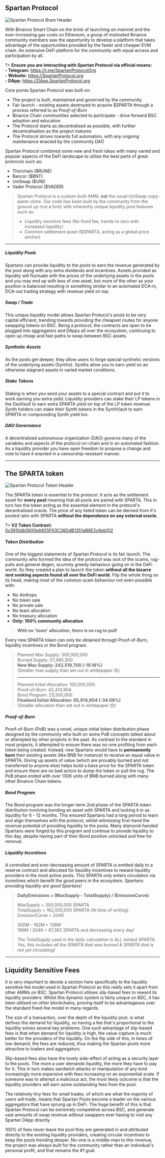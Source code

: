 ## Spartan Protocol

![Spartan Protocol Bram Header](/_media/BramHeader.png)

With Binance Smart Chain on the brink of launching on mainnet and the ever-increasing gas costs on Ethereum, a group of motivated Binance community members saw the opportunity to develop a platform that takes advantage of the opportunities provided by the faster and cheaper EVM chain. An extensive DeFi platform for the community with equal access and participation by all.

?> **Ensure you are interacting with Spartan Protocol via official means:**  
**- Telegram:** https://t.me/SpartanProtocolOrg  
**- Website:** https://SpartanProtocol.org  
**- DApp:** https://DApp.SpartanProtocol.org  

Core points Spartan Protocol was built on:

- The project is built, maintained and governed by the community
- Fair launch - existing assets destroyed to acquire $SPARTA through a process referred to as _Proof-of-Burn_
- Binance Chain communities selected to participate - drive forward BSC adoption and education
- The Protocol starts as decentralised as possible, with further decentralisation as the project matures
- The Protocol strives towards full automation, with any ongoing maintenance enacted by the community DAO

Spartan Protocol combined some new and fresh ideas with many varied and popular aspects of the DeFi landscape to utilise the best parts of great protocols such as:

- Thorchain ($RUNE)
- Bancor ($BNT)
- UniSwap ($UNI)
- Vader Protocol ($VADER)

> Spartan Protocol is a custom-built AMM, **not** the usual UniSwap copy-paste clone. Our code has been built by the community from the ground up (not a fork) with inherently unique liquidity pool features such as:
>
> - Liquidity sensitive fees (No fixed fee, trends to zero with increased liquidity)
> - Common settlement asset ($SPARTA, acting as a global price anchor)

---

##### Liquidity Pools

Spartans can provide liquidity to the pools to earn the revenue generated by the pool along with any extra dividends and incentives. Assets provided as liquidity will fluctuate with the prices of the underlying assets in the pools and you may end up with less of one asset, but more of the other as your position is balanced resulting in something similar to an automated DCA-in, DCA-out trading strategy with revenue yield on top.

##### Swap / Trade

This unique liquidity model allows Spartan Protocol's pools to be very capital efficient, trending towards providing the cheapest routes for anyone swapping tokens on BSC. Being a protocol, the contracts are open to be plugged into aggregators and DApps all over the ecosystem, continuing to open up cheap and fast paths to swap between BSC assets.

##### Synthetic Assets

As the pools get deeper, they allow users to forge special synthetic versions of the underlying assets (Synths). Synths allow you to earn yield on an otherwise stagnant assets in varied market conditions.

##### Stake Tokens

Staking is when you send your assets to a special contract and put it to work earning you extra yield. Liquidity providers can stake their LP tokens in the DaoVault to earn extra SPARTA yield on top of the LP token revenue. Synth holders can stake their Synth tokens in the SynthVault to earn SPARTA or compounding Synth yield too.

##### DAO Governance

A decentralized autonomous organization (DAO) governs many of the variables and aspects of the protocol on-chain and in an automated fashion. As a liquidity provider you have open freedom to propose a change and vote to have it enacted in a censorship-resistant manner.

---

## The SPARTA token

![Spartan Protocol Token Header](/_media/TokenHeader.png)

The SPARTA token is essential to the protocol. It acts as the settlement asset for **every pool** meaning that all pools are paired with SPARTA. This in turn has the token acting as the essential element in the protocol's decentralised oracle. The price of any listed token can be derived from it's pooled ratio with SPARTA **without the dependence on any external oracle.**

?> **V2 Token Contract:** [0x3910db0600eA925F63C36DdB1351aB6E2c6eb102](https://bscscan.com/address/0x3910db0600eA925F63C36DdB1351aB6E2c6eb102)

##### Token Distribution

One of the biggest statements of Spartan Protocol is its fair launch. The community who formed the idea of the protocol was sick of the scams, rug-pulls and general degen, scummy greedy behaviour going on in the DeFi world. So they created a plan to launch the token **without all the bizarre rent seeking aspects found all over the DeFi world.** Flip the whole thing on its head, making most of the common scam behaviour not even possible with:

- No Airdrops
- No token sale
- No private sale
- No team allocation
- No treasury allocation
- **Only: 100% community allocation**

> **With no 'team' allocation, there is no rug to pull!**

Every new SPARTA token can only be obtained through Proof-of-Burn, liquidity incentives or the Bond program.

> Planned Max Supply: 300,000,000  
> Burned Supply: 57,480,300  
> **New Max Supply: 242,519,700 (-19.16%)**  
> (Smaller max supply than set out in whitepaper 😍)
>
> ---
>
> Planned Initial Allocation: 100,000,000  
> Proof-of-Burn: 42,414,904  
> Bond Program: 23,500,000  
> **Finalised Initial Allocation: 65,914,904 (-34.08%)**  
> (Smaller allocation than set out in whitepaper 😍)

##### Proof-of-Burn

Proof-of-Burn (PoB) was a novel, unique initial token distribution phase designed by the community who built on some PoB concepts talked about or attempted by other projects in the past. As contrast to the standard in most projects, it attempted to ensure there was no-one profiting from each token being created. Instead, new Spartans would have to **permanently burn** their existing assets (like BNB for instance) to receive an equal value in SPARTA. Giving up assets of value (which are provably burned and not transferred to anyone else) helps build a base price for the SPARTA token and ensure there are no bad actors to dump the token or pull the rug. The PoB phase ended with over 130K units of BNB burned along with many other Binance Chain tokens.

##### Bond Program

The Bond program was the longer-term 2nd phase of the SPARTA token distribution involving bonding an asset with SPARTA and locking it in as liquidity for 6 - 12 months. This ensured Spartans had a long period to learn and align themselves with the protocol, whilst witnessing first-hand the revenue potential of providing liquidity to the pools. Many diamond-handed Spartans were forged by this program and continue to provide liquidity to this day, despite having part of their Bond position unlocked and free for removal.

##### Liquidity Incentives

A controlled and ever-decreasing amount of SPARTA is emitted daily to a reserve contract and allocated for liquidity incentives to reward liquidity providers in the most active pools. This SPARTA only enters circulation via incentives which benefit the good peers in the ecosystem. *Spartans providing liquidity are good Spartans!*

> **DailyEmissions = (MaxSupply - TotalSupply) / (EmissionCurve)**
>
> MaxSupply = 300,000,000 SPARTA  
> TotalSupply = 162,000,000 SPARTA (At time of writing)  
> EmissionCurve = 2048
>
> 300M - 162M = 138M  
> 196M / 2048 = 67,382 SPARTA and decreasing every day!
>
> *The TotalSupply used in the daily calculation is ALL minted SPARTA.*   
> *Yes, this includes all the SPARTA that was burned & SPARTA that is not yet circulating!*

---

## Liquidity Sensitive Fees

It is very important to devote a section here specifically to the liquidity sensitive fee model used in Spartan Protocol as this really sets it apart from other AMMs on BSC. Spartan Protocol utilises slip-based fees to reward its liquidity providers. Whilst this dynamic system is fairly unique on BSC, it has been utilised on other blockchains, proving itself to be advantageous over the standard fixed-fee model in many regards.

The size of a transaction, over the depth of the liquidity pool, is what defines the demand for liquidity, so having a fee that's proportional to the liquidity solves several key problems. One such advantage of slip-based fees is that when demand for liquidity is high, the value-capture is much better for the providers of the liquidity. On the flip side of this, in times of low demand, the fees are reduced, thus making the Spartan pools more attractive to traders and aggregators.

Slip-based fees also have the lovely side-effect of acting as a security layer to the pools. The more a user demands liquidity, the more they have to pay for it. This in turn makes sandwich attacks or manipulation of any kind increasingly more expensive with fees increasing on an exponential scale. If someone was to attempt a malicious act, the most likely outcome is that the liquidity providers will earn some outstanding fees from the pool.

The relatively tiny fees for small trades, of which are what the majority of users will trade, means that Spartan Pools become a leader on the various aggregators that have sprung up in DeFi. The huge benefit of this is that Spartan Protocol can be extremely competitive across BSC, and generate vast amounts of swap revenue without swappers ever having to visit any Spartan DApp directly.

100% of fees never leave the pool they are generated in and attributed directly to the existing liquidity providers, creating circular incentives to keep the pools trending deeper. No-one is a middle-man to this revenue, the project was always built for the community rather than an individual's personal profit, and that remains the #1 goal.
